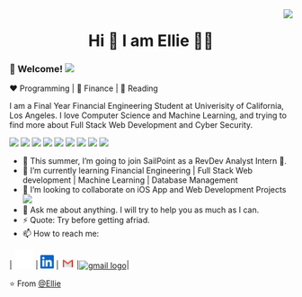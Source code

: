 <img align="right" src="https://github-readme-stats.vercel.app/api?username=Ellie-Wu05&show_icons=true&icon_color=CE1D2D&text_color=718096&bg_color=ffffff&hide_title=true" />



### <h1 align = "center" > Hi 👋 I am Ellie 👩🏻 </h1>


  
### 👋 Welcome!  <img src="https://github.com/TheDudeThatCode/TheDudeThatCode/blob/master/Assets/Earth.gif" width="24px">
  
:heart: Programming | :black_heart: Finance | :blue_heart: Reading
  
I am a Final Year Financial Engineering Student at Univerisity of California, Los Angeles. I love Computer Science and Machine Learning, and trying to find more about Full Stack Web Development and Cyber Security. 

![](https://img.shields.io/badge/Python-orange) ![](https://img.shields.io/badge/Java-black) ![](https://img.shields.io/badge/Angular-orange)  ![](https://img.shields.io/badge/Javascript-black) ![](https://img.shields.io/badge/HTML-orange) ![](https://img.shields.io/badge/CSS-black) ![](https://img.shields.io/badge/NodeJs-orange) ![](https://img.shields.io/badge/MySQL-black) ![](https://img.shields.io/badge/SpringBoot-orange)

- 🔭 This summer, I’m going to join SailPoint as a RevDev Analyst Intern 🎉.
- 🌱 I’m currently learning Financial Engineering | Full Stack Web development | Machine Learning | Database Management 
- 👯 I’m looking to collaborate on iOS App  and Web Development Projects <img src="https://media.giphy.com/media/WUlplcMpOCEmTGBtBW/giphy.gif" width="30">
- 💬 Ask me about anything. I will try to help you as much as I can.
- ⚡ Quote: Try before getting afriad.
- 📫 How to reach me:

| [<img src="https://raw.githubusercontent.com/Delta456/Delta456/master/img/github.png" alt="github logo" width="34">](https://github.com/Ellie-Wu-05) |  [<img src="https://github.com/Amchuz/Amchuz/blob/master/linkedin.jpeg" alt="linkedin logo" width="24">](https://www.linkedin.com/in/kaiyue-wu/) |  [<img src="https://github.com/Amchuz/Amchuz/blob/master/gmail.jpeg" alt="gmail logo" width="24">](elliewu@gmail.com)
|[<img src="https://brand.ucla.edu/images/logos-and-marks/campus-logo.jpg" alt="gmail logo" width="40">](kaiyue.wu.2022@anderson.ucla.edu)|

<!--START_SECTION:waka-->
<!--END_SECTION:waka-->

⭐️ From [@Ellie](https://github.com/Ellie-Wu-05)

